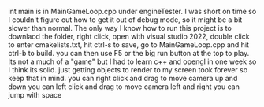 int main is in MainGameLoop.cpp under engineTester. I was short on time so I couldn't figure out how to get it out of debug mode, so it might be a bit slower than normal.
The only way I know how to run this project is to downlaod the folder, right click, open with visual studio 2022, double click to enter cmakelists.txt, hit ctrl-s to save, go to MainGameLoop.cpp and hit ctrl-b to build. you can then use F5 or the big run button at the top to play.
Its not a much of a "game" but I had to learn c++ and opengl in one week so I think its solid. just getting objects to render to my screen took forever so keep that in mind.
you can right click and drag to move camera up and down
you can left click and drag to move camera left and right
you can jump with space
